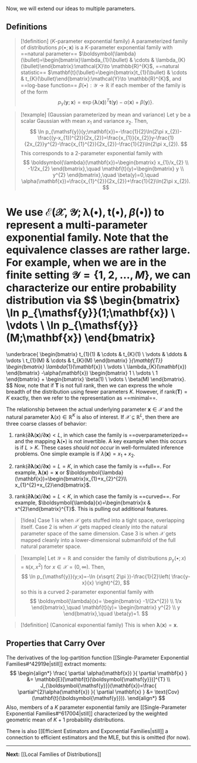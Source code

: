 Now, we will extend our ideas to multiple parameters. 

## Definitions

> [!definition] ($K$-parameter exponential family)
> A parameterized family of distributions $p(\bullet;\mathbf{x})$ is a $K$-parameter exponential family with ==natural parameter== $\boldsymbol{\lambda}(\bullet)=\begin{bmatrix}\lambda_{1}(\bullet) & \cdots & \lambda_{K}(\bullet)\end{bmatrix}:\mathcal{X}\to \mathbb{R}^{K}$, ==natural statistic== $\mathbf{t}(\bullet)=\begin{bmatrix}t_{1}(\bullet) & \cdots & t_{K}(\bullet)\end{bmatrix}:\mathcal{Y}\to \mathbb{R}^{K}$, and ==log-base function== $\beta(\bullet):\mathcal{Y}\to \mathbb{R}$ if each member of the family is of the form
> $$
> p_{\boldsymbol{\mathsf{y}}}(\mathbf{y};\mathbf{x})=\exp \left\{ \boldsymbol{\lambda}(\mathbf{x)})^{T}\mathbf{t}(\mathbf{y})-\alpha(\mathbf{x})+\beta(\mathbf{y}) \right\}.
> $$

> [!example] (Gaussian parameterized by mean and variance)
> Let $\mathsf{y}$ be a scalar Gaussian with mean $x_{1}$ and variance $x_{2}$. Then,
> $$
> \ln p_{\mathsf{y}}(y;\mathbf{x})=-\frac{1}{2}\ln(2\pi x_{2})-\frac{(y-x_{1})^{2}}{2x_{2}}=\frac{x_{1}}{x_{2}}y-\frac{1}{2x_{2}}y^{2}-\frac{x_{1}^{2}}{2x_{2}}-\frac{1}{2}\ln(2\pi x_{2}).
> $$
> This corresponds to a $2$-parameter exponential family with
> $$
> \boldsymbol{\lambda}(\mathbf{x})=\begin{bmatrix}
> x_{1}/x_{2} \\
> -1/2x_{2}
> \end{bmatrix},\quad
> \mathbf{t}(y)=\begin{bmatrix}
> y \\
> y^{2}
> \end{bmatrix},\quad
> \beta(y)=0,\quad
> \alpha(\mathbf{x})=\frac{x_{1}^{2}}{2x_{2}}+\frac{1}{2}\ln(2\pi x_{2}).
> $$

We use $\mathcal{E}(\mathcal{X},\mathcal{Y};\boldsymbol{\lambda}(\bullet),\mathbf{t}(\bullet),\beta(\bullet))$ to represent a multi-parameter exponential family. Note that the equivalence classes are rather large. For example, when we are in the finite setting $\mathcal{Y}=\{ 1,2,\dots,M \}$, we can characterize our entire probability distribution via
$$
\begin{bmatrix}
\ln p_{\mathsf{y}}(1;\mathbf{x}) \\
\vdots \\
\ln p_{\mathsf{y}}(M;\mathbf{x})
\end{bmatrix}
=
\underbrace{
\begin{bmatrix}
t_{1}(1) & \cdots & t_{K}(1) \\
\vdots & \ddots & \vdots \\
t_{1}(M) & \cdots & t_{K}(M)
\end{bmatrix}
}_{\mathbf{T}}
\begin{bmatrix}
\lambda_{1}(\mathbf{x}) \\
\vdots \\
\lambda_{K}(\mathbf{x})
\end{bmatrix}
-\alpha(\mathbf{x})
\begin{bmatrix}
1 \\
\vdots \\
1
\end{bmatrix}
+
\begin{bmatrix}
\beta(1) \\
\vdots \\
\beta(M)
\end{bmatrix}.
$$
Now, note that if $\mathbf{T}$ is not full rank, then we can express the whole breadth of the distribution using fewer parameters $K$. However, if $\text{rank}(\mathbf{T})=K$ exactly, then we refer to the representation as ==minimal==. 

The relationship between the actual underlying parameter $\mathbf{x} \in \mathcal{X}$ and the natural parameter $\boldsymbol{\lambda}(x)\in \mathbb{R}^{K}$ is also of interest. If $\mathcal{X}\subseteq \mathbb{R}^{L}$, then there are three coarse classes of behavior:

1. $\text{rank}(\partial \boldsymbol{\lambda}(\mathbf{x})/\partial \mathbf{x})<L$, in which case the family is ==overparameterized== and the mapping $\boldsymbol{\lambda}(\bullet)$ is not invertible. A key example when this occurs is if $L>K$. These cases *should not occur* in well-formulated inference problems. One simple example is if $\lambda(\mathbf{x})=x_{1}+x_{2}$.

2.  $\text{rank}(\partial \boldsymbol{\lambda}(\mathbf{x})/\partial \mathbf{x})=L=K$, in which case the family is ==full==. For example, $\boldsymbol{\lambda}(\mathbf{x})=\mathbf{x}$ or $\boldsymbol{\lambda}(\mathbf{x})=\begin{bmatrix}x_{1}+x_{2}^{2}\\ x_{1}^{2}+x_{2}\end{bmatrix}$.

3. $\text{rank}(\partial \boldsymbol{\lambda}(\mathbf{x})/\partial \mathbf{x})=L<K$, in which case the family is ==curved==. For example, $\boldsymbol{\lambda}(x)=\begin{bmatrix}x & x^{2}\end{bmatrix}^{T}$. This is pulling out additional features.

> [!idea]
> Case 1 is when $\mathcal{X}$ gets stuffed into a tight space, overlapping itself. Case 2 is when $\mathcal{X}$ gets mapped cleanly into the natural parameter space of the same dimension. Case 3 is when $\mathcal{X}$ gets mapped cleanly into a lower-dimensional submanifold of the full natural parameter space.

> [!example]
> Let $\mathcal{Y}=\mathbb{R}$ and consider the family of distributions $p_{\mathsf{y}}(\bullet;x)=\mathtt{N}(x,x^{2})$ for $x \in \mathcal{X}=(0,\infty)$. Then,
> $$
> \ln p_{\mathsf{y}}(y;x)=-\ln (x\sqrt{ 2\pi })-\frac{1}{2}\left( \frac{y-x}{x} \right)^{2}, 
> $$
> so this is a curved $2$-parameter exponential family with
> $$
> \boldsymbol{\lambda}(x)=
> \begin{bmatrix}
> -1/(2x^{2}) \\
> 1/x
> \end{bmatrix},\quad
> \mathbf{t}(y)=
> \begin{bmatrix}
> y^{2} \\
> y
> \end{bmatrix},\quad
> \beta(y)=1.
> $$

> [!definition] (Canonical exponential family)
> This is when $\boldsymbol{\lambda}(\mathbf{x})=\mathbf{x}$.

## Properties that Carry Over

The derivatives of the log-partition function [[Single-Parameter Exponential Families#^42919e|still]] extract moments:
$$
\begin{align*}
\frac{ \partial \alpha(\mathbf{x}) }{ \partial \mathbf{x} } &= \mathbb{E}[\mathbf{t}(\boldsymbol{\mathsf{y}})]^{T} \\
J_{\boldsymbol{\mathsf{y}}}(\mathbf{x})=\frac{ \partial^{2}\alpha(\mathbf{x}) }{ \partial \mathbf{x} } &= \text{Cov}(\mathbf{t}(\boldsymbol{\mathsf{y}})).
\end{align*}
$$
Also, members of a $K$ parameter exponential family are [[Single-Parameter Exponential Families#^617004|still]] characterized by the weighted geometric mean of $K+1$ probability distributions.

There is also [[Efficient Estimators and Exponential Families|still]] a connection to efficient estimators and the MLE, but this is omitted (for now).

---

**Next:** [[Local Families of Distributions]]
